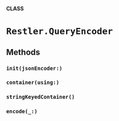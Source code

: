 **CLASS**

# `Restler.QueryEncoder`

## Methods
### `init(jsonEncoder:)`

### `container(using:)`

### `stringKeyedContainer()`

### `encode(_:)`
